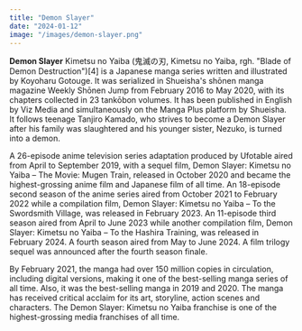 ```yaml
---
title: "Demon Slayer" 
date: "2024-01-12"
image: "/images/demon-slayer.png"
---
```


__Demon Slayer__ Kimetsu no Yaiba (鬼滅の刃, Kimetsu no Yaiba, rgh. "Blade of Demon Destruction")[4] is a Japanese manga series written and illustrated by Koyoharu Gotouge. It was serialized in Shueisha's shōnen manga magazine Weekly Shōnen Jump from February 2016 to May 2020, with its chapters collected in 23 tankōbon volumes. It has been published in English by Viz Media and simultaneously on the Manga Plus platform by Shueisha. It follows teenage Tanjiro Kamado, who strives to become a Demon Slayer after his family was slaughtered and his younger sister, Nezuko, is turned into a demon.

A 26-episode anime television series adaptation produced by Ufotable aired from April to September 2019, with a sequel film, Demon Slayer: Kimetsu no Yaiba – The Movie: Mugen Train, released in October 2020 and became the highest-grossing anime film and Japanese film of all time. An 18-episode second season of the anime series aired from October 2021 to February 2022 while a compilation film, Demon Slayer: Kimetsu no Yaiba – To the Swordsmith Village, was released in February 2023. An 11-episode third season aired from April to June 2023 while another compilation film, Demon Slayer: Kimetsu no Yaiba – To the Hashira Training, was released in February 2024. A fourth season aired from May to June 2024. A film trilogy sequel was announced after the fourth season finale.

By February 2021, the manga had over 150 million copies in circulation, including digital versions, making it one of the best-selling manga series of all time. Also, it was the best-selling manga in 2019 and 2020. The manga has received critical acclaim for its art, storyline, action scenes and characters. The Demon Slayer: Kimetsu no Yaiba franchise is one of the highest-grossing media franchises of all time.